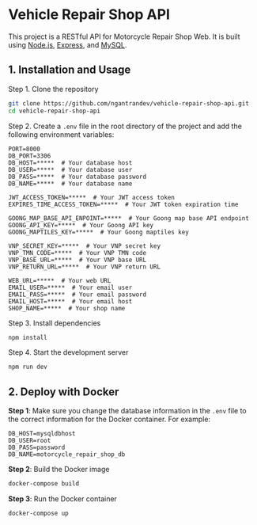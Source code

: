 # Vehicle Repair Shop API

This project is a RESTful API for Motorcycle Repair Shop Web. It is built using [Node.js](https://nodejs.org/), [Express](https://expressjs.com/), and [MySQL](https://www.mysql.com/).

## 1. Installation and Usage

Step 1. Clone the repository

```bash
git clone https://github.com/ngantrandev/vehicle-repair-shop-api.git
cd vehicle-repair-shop-api
```

Step 2. Create a `.env` file in the root directory of the project and add the following environment variables:

```env
PORT=8000
DB_PORT=3306
DB_HOST=*****  # Your database host
DB_USER=*****  # Your database user
DB_PASS=*****  # Your database password
DB_NAME=*****  # Your database name

JWT_ACCESS_TOKEN=*****  # Your JWT access token
EXPIRES_TIME_ACCESS_TOKEN=*****  # Your JWT token expiration time

GOONG_MAP_BASE_API_ENPOINT=*****  # Your Goong map base API endpoint
GOONG_API_KEY=*****  # Your Goong API key
GOONG_MAPTILES_KEY=*****  # Your Goong maptiles key

VNP_SECRET_KEY=*****  # Your VNP secret key
VNP_TMN_CODE=*****  # Your VNP TMN code
VNP_BASE_URL=*****  # Your VNP base URL
VNP_RETURN_URL=*****  # Your VNP return URL

WEB_URL=*****  # Your web URL
EMAIL_USER=*****  # Your email user
EMAIL_PASS=*****  # Your email password
EMAIL_HOST=*****  # Your email host
SHOP_NAME=*****  # Your shop name
```

Step 3. Install dependencies

```bash
npm install
```

Step 4. Start the development server

```bash
npm run dev
```

## 2. Deploy with Docker

**Step 1**: Make sure you change the database information in the `.env` file to the correct information for the Docker container. For example:

```env
DB_HOST=mysqldbhost
DB_USER=root
DB_PASS=password
DB_NAME=motorcycle_repair_shop_db
```

**Step 2**: Build the Docker image

```bash
docker-compose build
```

**Step 3**: Run the Docker container

```bash
docker-compose up
```
